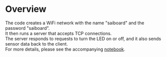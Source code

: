 # Overview
The code creates a WiFi network with the name "saiboard" and the password "saiboard". \
It then runs a server that accepts TCP connections. \
The server responds to requests to turn the LED on or off, and it also sends sensor data back to the client. \
For more details, please see the accompanying [notebook](https://github.com/miliar/saiboard/blob/main/software/esp32s3/test_basic_components.ipynb).

